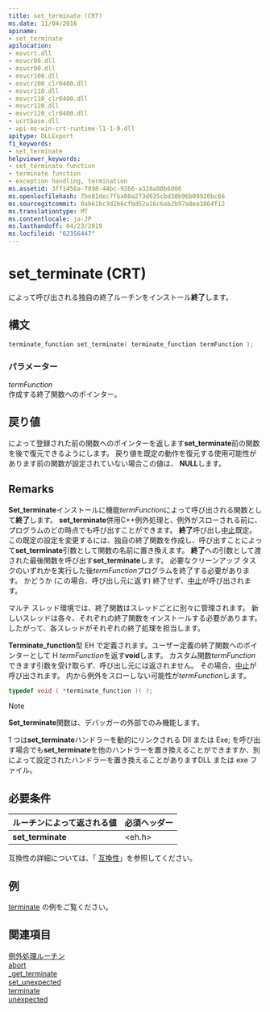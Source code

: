 ```yaml
---
title: set_terminate (CRT)
ms.date: 11/04/2016
apiname:
- set_terminate
apilocation:
- msvcrt.dll
- msvcr80.dll
- msvcr90.dll
- msvcr100.dll
- msvcr100_clr0400.dll
- msvcr110.dll
- msvcr110_clr0400.dll
- msvcr120.dll
- msvcr120_clr0400.dll
- ucrtbase.dll
- api-ms-win-crt-runtime-l1-1-0.dll
apitype: DLLExport
f1_keywords:
- set_terminate
helpviewer_keywords:
- set_terminate function
- terminate function
- exception handling, termination
ms.assetid: 3ff1456a-7898-44bc-9266-a328a80b6006
ms.openlocfilehash: 7be81dec7fba80a273d635cbd30b96b09928bc66
ms.sourcegitcommit: 0ab61bc3d2b6cfbd52a16c6ab2b97a8ea1864f12
ms.translationtype: MT
ms.contentlocale: ja-JP
ms.lasthandoff: 04/23/2019
ms.locfileid: "62356447"
---
```

# <a name="setterminate-crt"></a>set_terminate (CRT)

によって呼び出される独自の終了ルーチンをインストール**終了**します。

## <a name="syntax"></a>構文

```cpp
terminate_function set_terminate( terminate_function termFunction );
```

### <a name="parameters"></a>パラメーター

*termFunction*<br/>
作成する終了関数へのポインター。

## <a name="return-value"></a>戻り値

によって登録された前の関数へのポインターを返します**set_terminate**前の関数を後で復元できるようにします。 戻り値を既定の動作を復元する使用可能性があります前の関数が設定されていない場合この値は、 **NULL**します。

## <a name="remarks"></a>Remarks

**Set_terminate**インストールに機能*termFunction*によって呼び出される関数として**終了**します。 **set_terminate**併用C++例外処理と、例外がスローされる前に、プログラムのどの時点でも呼び出すことができます。 **終了**呼び出し[中止](abort.md)既定。 この既定の設定を変更するには、独自の終了関数を作成し、呼び出すことによって**set_terminate**引数として関数の名前に置き換えます。 **終了**への引数として渡された最後関数を呼び出す**set_terminate**します。 必要なクリーンアップ タスクのいずれかを実行した後*termFunction*プログラムを終了する必要があります。 かどうか (この場合、呼び出し元に返す) 終了せず、[中止](abort.md)が呼び出されます。

マルチ スレッド環境では、終了関数はスレッドごとに別々に管理されます。 新しいスレッドは各々、それぞれの終了関数をインストールする必要があります。 したがって、各スレッドがそれぞれの終了処理を担当します。

**Terminate_function**型 EH で定義されます。ユーザー定義の終了関数へのポインターとして H *termFunction*を返す**void**します。 カスタム関数*termFunction*できます引数を受け取らず、呼び出し元には返されません。 その場合、[中止](abort.md)が呼び出されます。 内から例外をスローしない可能性が*termFunction*します。

```cpp
typedef void ( *terminate_function )( );
```

> [!NOTE]
> **Set_terminate**関数は、デバッガーの外部でのみ機能します。

1 つは**set_terminate**ハンドラーを動的にリンクされる Dll または Exe; を呼び出す場合でも**set_terminate**を他のハンドラーを置き換えることができますか、別によって設定されたハンドラーを置き換えることがありますDLL または exe ファイル。

## <a name="requirements"></a>必要条件

|ルーチンによって返される値|必須ヘッダー|
|-------------|---------------------|
|**set_terminate**|\<eh.h>|

互換性の詳細については、「 [互換性](../../c-runtime-library/compatibility.md)」を参照してください。

## <a name="example"></a>例

[terminate](terminate-crt.md) の例をご覧ください。

## <a name="see-also"></a>関連項目

[例外処理ルーチン](../../c-runtime-library/exception-handling-routines.md)<br/>
[abort](abort.md)<br/>
[_get_terminate](get-terminate.md)<br/>
[set_unexpected](set-unexpected-crt.md)<br/>
[terminate](terminate-crt.md)<br/>
[unexpected](unexpected-crt.md)<br/>
